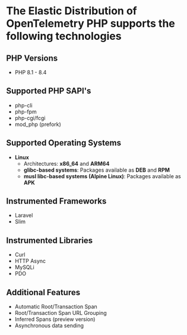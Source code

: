 

# The Elastic Distribution of OpenTelemetry PHP supports the following technologies

## PHP Versions
- PHP 8.1 - 8.4

## Supported PHP SAPI's
- php-cli
- php-fpm
- php-cgi/fcgi
- mod_php (prefork)

## Supported Operating Systems
- **Linux**
  - Architectures: **x86_64** and **ARM64**
  - **glibc-based systems**: Packages available as **DEB** and **RPM**
  - **musl libc-based systems (Alpine Linux)**: Packages available as **APK**

## Instrumented Frameworks
- Laravel
- Slim

## Instrumented Libraries
- Curl
- HTTP Async
- MySQLi
- PDO

## Additional Features
- Automatic Root/Transaction Span
- Root/Transaction Span URL Grouping
- Inferred Spans (preview version)
- Asynchronous data sending
